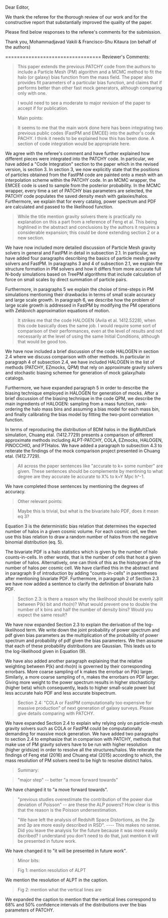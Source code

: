 Dear Editor,

We thank the referee for the thorough review of our work and for the constructive report that 
substantially improved the quality of the paper.

Please find below responses to the referee's comments for the submission.

Thank you, Mohammadjavad Vakili & Francisco-Shu Kitaura (on behalf of the authors)

=================================
Reviewer's Comments:

>This paper extends the previous PATCHY code from the authors to include a Particle Mesh (PM) 
algorithm and a MCMC method to fit the halo (or galaxy) bias function from the mass field. 
The paper also provides fit parameters of a particular bias function, and claims that if 
performs better than other fast mock generators, although comparing only with one.

>I would need to see a moderate to major revision of the paper to accept if for publication.

>Main points:

>It seems to me that the main work done here has been integrating two previous public codes (FastPM and EMCEE) 
into the author's code PACHY. I think it needs to be explained how this has been done. 
A section of code integration would be appropriate here.

We agree with the referee's comment and have further explained how different pieces were integrated into the 
PATCHY code. In particular, we have added a "Code Integration" section to the paper which in the revised version, is 
section 3. In section 3, we now explicitly state that the positions of particles obtained from the FastPM code are painted
onto a mesh with an interpolation scheme within the PATCHY code. In an MCMC wrapper, the EMCEE code is used to sample from the 
posterior probability. In the MCMC wrapper, every time a set of PATCHY bias parameters are selected, the PATCHY code populates 
the saved density mesh with galaxies/halos. Furthermore, we explain that for every catalog, power spectrum and 
PDF are calculated and passed to the likelihood function. 

>While the title mention gravity solvers there is practically no explanation on 
this a part from a reference of Feng et al. This being highlined in the abstract 
and conclusions by the authors it requires a considerable expansion; 
this could be done extending section 2 or a new section.

We have now included more detailed discussion of Particle Mesh gravity solvers in general and FastPM in detail
in subsection 2.1. In particular, we have added four paragraphs describing the basics of particle mesh gravity 
solvers and FastPM. In paragraphs 3 and 4 of subsection 2.1, we explain the structure formation in PM solvers and how it 
differs from more accurate full N-body simulations based on TreePM algorithms that include calculation of force 
on small scales by direct summation of particle pairs. 

Furthermore, in paragraphs 5 we explain the choise of time-steps in PM simulations mentioning 
their drawbacks in terms of small scale accuracy and large scale growth. In paragraph 6, we describe 
how the problem of large scale growth is addressed in FastPM by modifying the PM operations with 
Zeldovich approximation equations of motion.


>It strikes me that the code HALOGEN (Avila et al. 1412.5228), 
when this code basically does the same job. I would require some 
sort of comparison of their performances, even at the level of results 
and not necessarily at the level of using the same Initial Conditions, although
that would be good too.

We have now included a brief discussion of the code HALOGEN in section 2.4 where we discuss comparison 
with other methods. In particular in paragraph 4 of subsection 2.4, we have included HALOGEN in 
the list of methods (PATCHY, EZmocks, QPM) that rely on approximate gravity solvers and stochastic biasing 
schemee for generation of mock galaxy/halo catalogs. 

Furthermore, we have expanded paragraph 5 in order to describe the biasing technique employed in HALOGEN 
for generation of mocks. After a brief discussion of the biasing technique in the 
code QPM, we describe the main ingredients of HALOGEN: sampling from a mass function, rank-ordering the 
halo mass bins and assuming a bias model for each mass bin, and finally calibrating the bias model 
by fitting the two-point correlation function. 

In terms of reproducing the distribution of BDM halos in the BigMultiDark simulation, 
Chuang etal. (1412.7729) presents a comparison of different approximate methods including 
ALPT-PATCHY, COLA, EZmocks, HALOGEN, PINOCCHIO, and PTHalos. We have added a paragraph to 
subsection 4.3 to reiterate the findings of the mock comparison project presented in 
Chuang etal. (1412.7729). 

>All across the paper sentences like "accurate to k= some number" are given. 
These sentences should be complemente by mentining to what degree are 
they accurate lie accurate to X% to k=Y Mpc h^-1.

We have completed those sentences by mentioning the degrees of accuracy.

>Other relevant points:

>Maybe this is trivial, but what is the bivariate halo PDF, does it mean eq 3?

Equation 3 is the deterministic bias relation that determines the expected number 
of halos in a given cosmic volume. For each cosmic cell, we then use this bias relation 
to draw a random number of halos from the negative binomial distribution (eq. 5).

The bivariate PDF is a halo statistics which is given by the number of halo counts-in-cells.
In other words, that is the number of cells that host a given number of halos. Alternatively, one 
can think of this as the histogram of the number of halos per cosmic cell. 
We have clarified this in the abstract and in paragraph 9 of introduction 
by adding "counts-in-cells" in parentheses after mentioning bivariate PDF. 
Furthermore, in paragraph 2 of Section 2.3 we have now added a sentence to 
clarify the definition of bivariate halo PDF.

>Section 2.3: is there a reason why the likelihood should be evenly split between 
P(k) bit and rho(n)? What would prevent one to double the number of k bins and 
half the number of density bins? Would you expect the same result?

We have now expanded Section 2.3 to explain the derivation of the log-likelihood term.
We write down the joint probability of power spectrum and pdf given bias 
parameters as the multiplication of the probability of power spectrum and probability 
of pdf given the bias parameters. We then assume that each of these probability distributions 
are Gaussian. This leads us to the log-likelihood given in Equation (9).

We have also added another paragraph explaining that the relative weighting between P(k) 
and rho(n) is governed by their corresponding errorbars. More coarse sampling of k 
makes the errorbar on P(k) larger. Similarly, a more coarse sampling of n, makes the errorbars 
on PDF larger. Giving more weight to the power spectrum results in 
higher stochasticity (higher beta) which consequently, leads to higher 
small-scale power but less accurate halo PDF and less accurate bispectrum.

>Section 2.4: "COLA or FastPM computationally too expensive for massive production" 
of next generation of galaxy surveys. Please give details comparing with PATCHY.

We have expanded Section 2.4 to explain why relying only on particle-mesh gravity solvers such as 
COLA or FastPM could be computationally demanding for massive mock generation. We have added two paragraphs 
to section 2.4 to emphasize that in comparison with PATCHY, methods that make use of PM gravity solvers 
have to be run with higher resolution (higher gridsize) in order to resolve all the structures/halos. 
We reiterate the findings of Feng etal (2016) and Chuang etal (2015) according to which, the mass resolution of 
PM solvers need to be high to resolve distinct halos.

>Summary:

>"major step" -- better "a move forward towards"

We have changed it to "a move forward towards".

>"previous studies overestimate the contribution of the power due deviation of Poisson" 
-- are these the ALP powers? How clear is this that the reason is the Poisson undersestimation.

>"We have left the analysis of Redshift Space Distortions, as the 2p and 3p are 
more easily described in RSD". ---- This makes no sense. Did you leave the analysis 
for the future because it was more easily dscribed? I understand you don't need to do that, 
just mention it will be presented in future work.

We have changed it to "it will be presented in future work".

>Minor bits:

>Fig 1: mention resolution of ALPT

We mention the resolution of ALPT in the caption.

>Fig 2: mention what the vertical lines are

We expanded the caption to mention that the vertical lines correspond to 68% and 50% confidence intervals of the distributions over the bias parameters of PATCHY.
